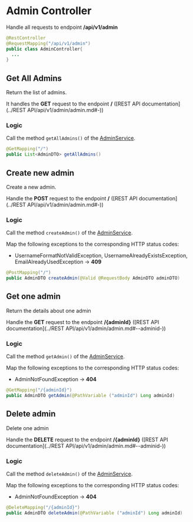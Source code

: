 # Admin Controller

Handle all requests to endpoint **/api/v1/admin**

```java
@RestController
@RequestMapping("/api/v1/admin")
public class AdminController{
  ...
}
```

## Get All Admins

Return the list of admins.

It handles the **GET** request to the endpoint **/** ([REST API documentation](../REST API/api/v1/admin/admin.md#-))

### Logic

Call the method `getAllAdmins()` of the [AdminService](../Services/AdminService.md#get-all-admins).

```java
@GetMapping("/")
public List<AdminDTO> getAllAdmins()
```

## Create new admin

Create a new admin.

Handle the **POST** request  to the endpoint **/** ([REST API documentation](../REST API/api/v1/admin/admin.md#-))

### Logic

Call the method `createAdmin()` of the [AdminService](../Services/AdminService.md#create-new-admin).

Map the following exceptions to the corresponding HTTP status codes:

* UsernameFormatNotValidException, UsernameAlreadyExistsException, EmailAlreadyUsedException -> **409**

```java
@PostMapping("/")
public AdminDTO createAdmin(@Valid @RequestBody AdminDTO adminDTO)
```



## Get one admin

Return the details about one admin

Handle the **GET** request to the endpoint **/{adminId}** ([REST API documentation](../REST API/api/v1/admin/admin.md#--adminid-))

### Logic

Call the method `getAdmin()` of the [AdminService](../Services/AdminService.md#get-one-admin).

Map the following exceptions to the corresponding HTTP status codes:

* AdminNotFoundException -> **404**

```java
@GetMapping("/{adminId}")
public AdminDTO getAdmin(@PathVariable ("adminId") Long adminId)
```



## Delete admin

Delete one admin 

Handle the **DELETE** request to the endpoint **/{adminId}** ([REST API documentation](../REST API/api/v1/admin/admin.md#--adminid-))

### Logic

Call the method `deleteAdmin()` of the [AdminService](../Services/AdminService.md#delete-admin).

Map the following exceptions to the corresponding HTTP status codes:

* AdminNotFoundException -> **404**

```java
@DeleteMapping("/{adminId}")
public AdminDTO deleteAdmin(@PathVariable ("adminId") Long adminId)
```